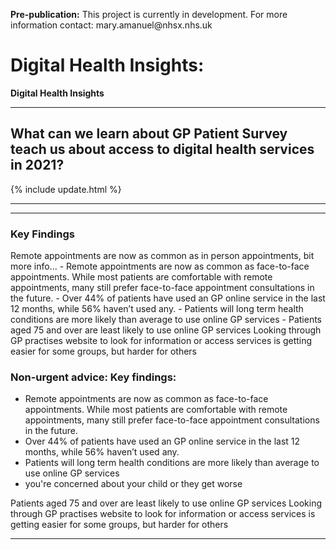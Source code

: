   <p><b>Pre-publication:</b> This project is currently in development.  For more information contact: mary.amanuel@nhsx.nhs.uk</p>
</div>

# Digital Health Insights:
<td class="nhsuk-table__cell">
          <strong class="nhsuk-tag">
  Digital Health Insights
</strong>

</td>


<hr class="nhsuk-u-margin-top-0 nhsuk-u-margin-bottom-6">

## What can we learn about GP Patient Survey teach us about access to digital health services in 2021?


{% include update.html %}

<hr class="nhsuk-u-margin-top-0 nhsuk-u-margin-bottom-6">
<!--{% include update.html %}  -->



<hr class="nhsuk-u-margin-top-0 nhsuk-u-margin-bottom-6">

<div class="nhsuk-card">
<div class="nhsuk-card__content">
<h3 class="nhsuk-card__heading">Key Findings</h3>
<p class="nhsuk-card__description">
Remote appointments are now as common as in person appointments, bit more info...
 - Remote appointments are now as common as face-to-face appointments. While most patients are comfortable with remote appointments, many still prefer face-to-face appointment consultations in the future.
 - Over 44% of patients have used an GP online service in the last 12 months, while 56% haven’t used any. 
 - Patients will long term health conditions are more likely than average to use online GP services
 - Patients aged 75 and over are least likely to use online GP services
Looking through GP practises website to look for information or access services is getting easier for some groups, but harder for others

</p>
</div>

<div class="nhsuk-care-card nhsuk-care-card--primary">
  <div class="nhsuk-care-card__heading-container">
    <h3 class="nhsuk-care-card__heading"><span role="text"><span class="nhsuk-u-visually-hidden">Non-urgent advice: </span>Key findings:</span></h3>
    <span class="nhsuk-care-card__arrow" aria-hidden="true"></span>
  </div>
  <div class="nhsuk-care-card__content">

  <ul>
      <li> Remote appointments are now as common as face-to-face appointments. While most patients are comfortable with remote appointments, many still prefer face-to-face appointment consultations in the future. </li>
      <li>Over 44% of patients have used an GP online service in the last 12 months, while 56% haven’t used any. </li>
      <li>Patients will long term health conditions are more likely than average to use online GP services</li>
      <li>you're concerned about your child or they get worse</li>
    </ul>
    <p>Patients aged 75 and over are least likely to use online GP services
Looking through GP practises website to look for information or access services is getting easier for some groups, but harder for others</p>

  </div>
</div>

</div>

<hr class="nhsuk-u-margin-top-0 nhsuk-u-margin-bottom-6">

